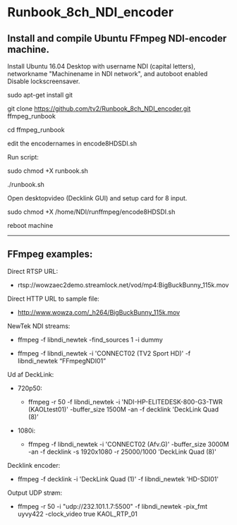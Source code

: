 # Runbook_8ch_NDI_encoder

Install and compile Ubuntu FFmpeg NDI-encoder machine.
-------------------------
Install Ubuntu 16.04 Desktop with username NDI (capital letters), networkname "Machinename in NDI network", and autoboot enabled
Disable lockscreensaver.

sudo apt-get install git

git clone https://github.com/tv2/Runbook_8ch_NDI_encoder.git ffmpeg_runbook

cd ffmpeg_runbook

edit the encodernames in encode8HDSDI.sh

Run script:

sudo chmod +X runbook.sh

./runbook.sh

Open desktopvideo (Decklink GUI) and setup card for 8 input.


sudo chmod +X /home/NDI/runffmpeg/encode8HDSDI.sh

reboot machine


--------------------------------------------------

FFmpeg examples:
----------------------

Direct RTSP URL:

* rtsp://wowzaec2demo.streamlock.net/vod/mp4:BigBuckBunny_115k.mov

Direct HTTP URL to sample file:

* http://www.wowza.com/_h264/BigBuckBunny_115k.mov


NewTek NDI streams:

* ffmpeg -f libndi_newtek -find_sources 1 -i dummy

* ffmpeg -f libndi_newtek -i 'CONNECT02 (TV2 Sport HD)' -f libndi_newtek “FFmpegNDI01”

Ud af DeckLink:

* 720p50:

    * ffmpeg -r 50 -f libndi_newtek -i 'NDI-HP-ELITEDESK-800-G3-TWR (KAOLtest01)' -buffer_size 1500M -an -f decklink 'DeckLink Quad (8)’

* 1080i:

    * ffmpeg -f libndi_newtek -i 'CONNECT02 (Afv.G)' -buffer_size 3000M -an -f decklink -s 1920x1080 -r 25000/1000 'DeckLink Quad (8)'

Decklink encoder:

* ffmpeg -f decklink -i 'DeckLink Quad (1)' -f libndi_newtek 'HD-SDI01'



Output UDP strøm:

* ffmpeg -r 50 -i "udp://232.101.1.7:5500" -f libndi_newtek -pix_fmt uyvy422 -clock_video true KAOL_RTP_01


